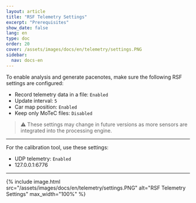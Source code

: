```yaml
---
layout: article
title: "RSF Telemetry Settings"
excerpt: "Prerequisites"
show_date: false
lang: en
type: doc
order: 20
cover: /assets/images/docs/en/telemetry/settings.PNG
sidebar:
  nav: docs-en
---
```


To enable analysis and generate pacenotes, make sure the following RSF settings are configured:

- Record telemetry data in a file: `Enabled`
- Update interval: `5`
- Car map position: `Enabled`
- Keep only MoTeC files: `Disabled`

> ⚠️ These settings may change in future versions as more sensors are integrated into the processing engine.

---

For the calibration tool, use these settings:

- UDP telemetry: `Enabled`
- 127.0.0.1:6776

---

{% include image.html
   src="/assets/images/docs/en/telemetry/settings.PNG"
   alt="RSF Telemetry Settings"
   max_width="100%" %}